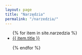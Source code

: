 ```yaml
---
layout: page
title: "Narzędzia"
permalink: "/narzedzia/"
---
```


<ul>
{% for item in site.narzedzia %}

<li><a href="{{ item.url }}">{{ item.title }}</a></li>

{% endfor %}
</ul>
